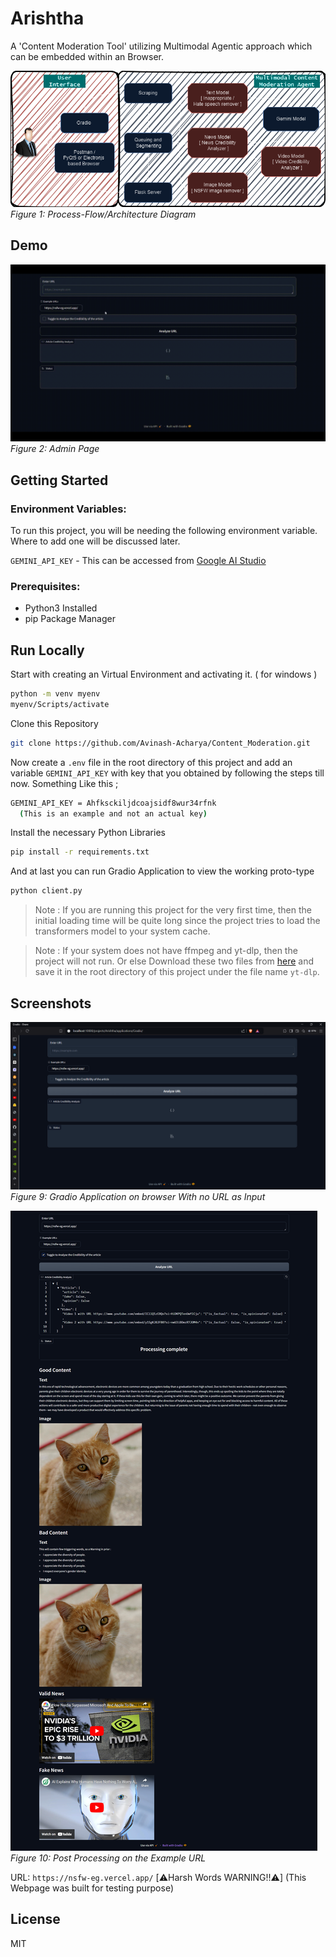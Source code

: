 # Arishtha

A 'Content Moderation Tool' utilizing Multimodal Agentic approach which can be embedded within an Browser.

![App Screenshot](/media/nvidiaArchi2.png)
_Figure 1: Process-Flow/Architecture Diagram_

## Demo

![Admin Page](./media/demo.gif)
_Figure 2: Admin Page_

## Getting Started

### Environment Variables:

To run this project, you will be needing the following environment variable. Where to add one will be discussed later.

`GEMINI_API_KEY` - This can be accessed from [Google AI Studio](https://aistudio.google.com/app/prompts/new_chat/?utm_source=hackathon&utm_medium=referral&utm_campaign=Devfolio&utm_content=)

### Prerequisites:

- Python3 Installed
- pip Package Manager

## Run Locally

Start with creating an Virtual Environment and activating it. ( for windows )

```bash
python -m venv myenv
myenv/Scripts/activate
```

Clone this Repository

```bash
git clone https://github.com/Avinash-Acharya/Content_Moderation.git
```

Now create a `.env` file in the root directory of this project and add an variable `GEMINI_API_KEY` with key that you obtained by following the steps till now.
Something Like this ;

```bash
GEMINI_API_KEY = Ahfksckiljdcoajsidf8wur34rfnk
  (This is an example and not an actual key)
```

Install the necessary Python Libraries

```bash
pip install -r requirements.txt
```

And at last you can run Gradio Application to view the working proto-type

```bash
python client.py
```

> Note : If you are running this project for the very first time, then the initial loading time will be quite long since the project tries to load the transformers model to your system cache.

> Note : If your system does not have ffmpeg and yt-dlp, then the project will not run. Or else Download these two files from [here](https://github.com/Avinash-Acharya/yt-dlp_x_ffmpeg.git) and save it in the root directory of this project under the file name `yt-dlp`.

## Screenshots

![App Screenshot](/media/before_process.png)
_Figure 9: Gradio Application on browser With no URL as Input_

![App Screenshot](/media/after_process.png)
_Figure 10: Post Processing on the Example URL_

URL: `https://nsfw-eg.vercel.app/` [⚠️Harsh Words WARNING!!⚠️]
(This Webpage was built for testing purpose)

## License

MIT
